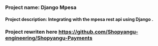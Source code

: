 ### Project name: Django Mpesa

#### Project description: Integrating with the mpesa rest api using Django .


### Project rewriten here https://github.com/Shopyangu-engineering/Shopyangu-Payments
